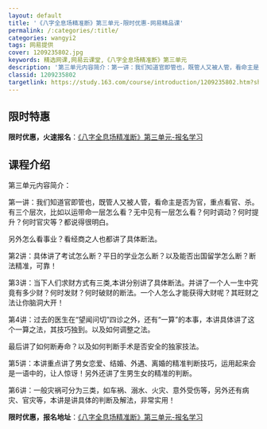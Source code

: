 ```yaml
---
layout: default
title: '《八字全息场精准断》第三单元-限时优惠-网易精品课'
permalink: /:categories/:title/
categories: wangyi2
tags: 网易提供
cover: 1209235802.jpg
keywords: 精选网课,网易云课堂,《八字全息场精准断》第三单元
description: '第三单元内容简介：第一讲：我们知道官即管也，既管人又被人管，看命主是否为官，重点看官、杀。有三个层次，比如以运带命一层怎'
classid: 1209235802
targetlink: https://study.163.com/course/introduction/1209235802.htm?share=1&shareId=1025206652&utm_campaign=share&utm_medium=iphoneShare&utm_source=&utm_u=1025206652
---
```


## 限时特惠

**限时优惠，火速报名**：[《八字全息场精准断》第三单元-报名学习](https://study.163.com/course/introduction/1209235802.htm?share=1&shareId=1025206652&utm_campaign=share&utm_medium=iphoneShare&utm_source=&utm_u=1025206652)

## 课程介绍

第三单元内容简介：



第一讲：我们知道官即管也，既管人又被人管，看命主是否为官，重点看官、杀。有三个层次，比如以运带命一层怎么看？无中见有一层怎么看？何时调动？何时提升？何时官灾等？都说得很明白。

另外怎么看事业？看经商之人也都讲了具体断法。



第2讲：具体讲了考试怎么断？平日的学业怎么断？以及能否出国留学怎么断？断法精准，可靠！



第3讲：当下人们求财方式有三类,本讲分别讲了具体断法。并讲了一个人一生中究竟有多少财？何时发财？何时破财的断法。一个人怎么才能获得大财呢？其旺财之法让你脑洞大开！



第4讲：过去的医生在“望闻问切”四诊之外，还有“一算”的本事，本讲具体讲了这个一算之法，其技巧独到。以及如何调整之法。

最后讲了如何断寿命？以及如何判断手术是否安全的独家技法。



第5讲：本讲重点讲了男女恋爱、结婚、外遇、离婚的精准判断技巧，运用起来会是一语中的，让人惊讶！另外还讲了生男生女的精准的判断。



第6讲：一般灾祸可分为三类，如车祸、溺水、火灾、意外受伤等，另外还有病灾、官灾等，本讲是讲具体的判断及解法，非常实用！

**限时优惠，报名地址**：[《八字全息场精准断》第三单元-报名学习](https://study.163.com/course/introduction/1209235802.htm?share=1&shareId=1025206652&utm_campaign=share&utm_medium=iphoneShare&utm_source=&utm_u=1025206652)

